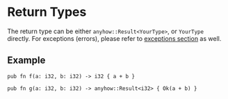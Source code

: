 # Return Types

The return type can be either `anyhow::Result<YourType>`, or `YourType` directly. For exceptions (errors), please refer to [exceptions section](lang_exceptions.md) as well.

## Example

```rust,noplayground
pub fn f(a: i32, b: i32) -> i32 { a + b }

pub fn g(a: i32, b: i32) -> anyhow::Result<i32> { Ok(a + b) }
```
